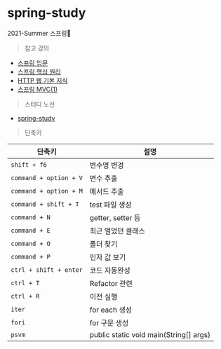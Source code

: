 # spring-study
2021-Summer 스프링🌱

> 참고 강의  

- [스프링 입문](https://www.inflearn.com/course/%EC%8A%A4%ED%94%84%EB%A7%81-%EC%9E%85%EB%AC%B8-%EC%8A%A4%ED%94%84%EB%A7%81%EB%B6%80%ED%8A%B8)
- [스프링 핵심 원리](https://www.inflearn.com/course/%EC%8A%A4%ED%94%84%EB%A7%81-%ED%95%B5%EC%8B%AC-%EC%9B%90%EB%A6%AC-%EA%B8%B0%EB%B3%B8%ED%8E%B8)
- [HTTP 웹 기본 지식](https://www.inflearn.com/course/http-%EC%9B%B9-%EB%84%A4%ED%8A%B8%EC%9B%8C%ED%81%AC)
- [스프링 MVC(1)](https://www.inflearn.com/course/%EC%8A%A4%ED%94%84%EB%A7%81-mvc-1)

> 스터디 노션    

- [spring-study](https://www.notion.so/18c09197662e48188899d2a7b818abcf)

> 단축키 

|단축키|설명|
|------|---|
|`shift + f6`|변수명 변경 |  
|`command + option + V` | 변수 추출  |
|`command + option + M` |메서드 추출  |
|`command + shift + T` |test 파일 생성  |
|`command + N` | getter, setter 등   |
|`command + E`| 최근 열었던 클래스|
|`command + O` | 폴더 찾기|  
|`command + P`| 인자 값 보기 | 
|`ctrl + shift + enter`| 코드 자동완성  |
|`ctrl + T` | Refactor 관련 |
|`ctrl + R`| 이전 실행|
|`iter`|for each 생성|
|`fori`|for 구문 생성|
|`psvm`|public static void main(String[] args)|




